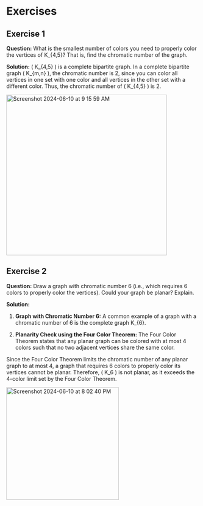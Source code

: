# Exercises

## Exercise 1

**Question:** What is the smallest number of colors you need to properly color the vertices of K_{4,5}? That is, find the chromatic number of the graph.

**Solution:** \( K_{4,5} \) is a complete bipartite graph. In a complete bipartite graph \( K_{m,n} \), the chromatic number is 2, since you can color all vertices in one set with one color and all vertices in the other set with a different color. Thus, the chromatic number of \( K_{4,5} \) is 2.

<img width="421" alt="Screenshot 2024-06-10 at 9 15 59 AM" src="https://github.com/dudegod1/csc208/assets/77406625/63d961ed-02ff-4828-afd2-703a16cf6a31">

## Exercise 2

**Question:** Draw a graph with chromatic number 6 (i.e., which requires 6 colors to properly color the vertices). Could your graph be planar? Explain.

**Solution:**

1. **Graph with Chromatic Number 6:** A common example of a graph with a chromatic number of 6 is the complete graph K_{6}.

2. **Planarity Check using the Four Color Theorem:** The Four Color Theorem states that any planar graph can be colored with at most 4 colors such that no two adjacent vertices share the same color.

Since the Four Color Theorem limits the chromatic number of any planar graph to at most 4, a graph that requires 6 colors to properly color its vertices cannot be planar. Therefore, \( K_6 \) is not planar, as it exceeds the 4-color limit set by the Four Color Theorem.

<img width="295" alt="Screenshot 2024-06-10 at 8 02 40 PM" src="https://github.com/dudegod1/csc208/assets/77406625/7f1157fa-5498-4af4-858d-eaa456b24140">

